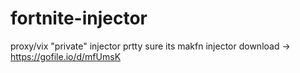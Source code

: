 # fortnite-injector
proxy/vix "private" injector prtty sure its makfn injector
download -> https://gofile.io/d/mfUmsK
